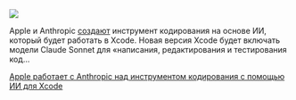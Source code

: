<!--2025-05-03 06:17:04-->
<div class="yb">
  <div class="rss habr"><img src="https://habrastorage.org/getpro/habr/upload_files/32a/19a/16a/32a19a16a3de797b4b3b159a6590a6ba.jpeg" /><p>Apple и Anthropic <a href="https://www.bloomberg.com/news/articles/2025-05-02/apple-anthropic-team-up-to-build-ai-powered-vibe-coding-platform" rel="noopener noreferrer nofollow">создают</a> инструмент кодирования на основе ИИ, который будет работать в Xcode. Новая версия Xcode будет включать модели Claude Sonnet для «написания, редактирования и тестирования код... <p class="titl"><a href="https://habr.com/ru/news/906554/?utm_source=habrahabr&utm_medium=rss&utm_campaign=906554">Apple работает с Anthropic над инструментом кодирования с помощью ИИ для Xcode</a></p></div>
</div>
